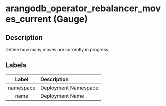 # arangodb_operator_rebalancer_moves_current (Gauge)

## Description

Define how many moves are currently in progress

## Labels

|   Label   | Description          |
|:---------:|:---------------------|
| namespace | Deployment Namespace |
|   name    | Deployment Name      |
